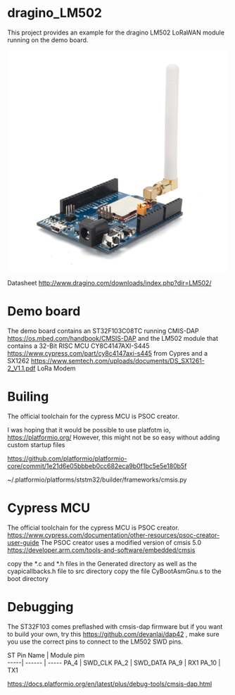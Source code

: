 # dragino_LM502
This project provides an example for the dragino LM502 LoRaWAN module running on the demo board.

![board](demo_board.jpeg)

Datasheet http://www.dragino.com/downloads/index.php?dir=LM502/

# Demo board

The demo board contains an ST32F103C08TC running CMIS-DAP https://os.mbed.com/handbook/CMSIS-DAP
and the LM502 module that contains a 32-Bit RISC MCU CY8C4147AXI-S445 https://www.cypress.com/part/cy8c4147axi-s445 from Cypres and a  SX1262 https://www.semtech.com/uploads/documents/DS_SX1261-2_V1.1.pdf LoRa Modem

# Builing

The official toolchain for the cypress MCU is PSOC creator.

I was hoping that it would be possible to use platfotm io, 
https://platformio.org/
However, this might not be so easy without adding custom startup files

https://github.com/platformio/platformio-core/commit/1e21d6e05bbbeb0cc682eca9b0f1bc5e5e180b5f

~/.platformio/platforms/ststm32/builder/frameworks/cmsis.py


# Cypress MCU

The official toolchain for the cypress MCU is PSOC creator.
https://www.cypress.com/documentation/other-resources/psoc-creator-user-guide
The PSOC creator uses a modified version of cmsis  5.0  https://developer.arm.com/tools-and-software/embedded/cmsis

copy the *.c and *.h files in the Generated directory as well as the cyapicallbacks.h file to src directory
copy the file CyBootAsmGnu.s to the boot directory


# Debugging

The ST32F103 comes preflashed with cmsis-dap firmware but if you want to build your own, try this
https://github.com/devanlai/dap42 , make sure you use the correct pins to connect to the LM502 SWD pins.


ST Pin Name | Module pim  
-----| ------ | ----- 
PA_4	| SWD_CLK 
PA_2	| SWD_DATA 
PA_9	| RX1 
PA_10	| TX1




https://docs.platformio.org/en/latest/plus/debug-tools/cmsis-dap.html






